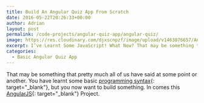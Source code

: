 ```yaml
---
title: Build An Angular Quiz App From Scratch
date: 2016-05-22T20:26:33+00:00
author: Adrian
layout: post
permalink: /code-projects/angular-quiz-app/angular-quiz/
image: https://res.cloudinary.com/djxscnpzf/image/upload/v1463876657/Angular-Quiz-App_kifpk9.jpg
excerpt: I’ve Learnt Some JavaScript! What Now? That may be something that pretty much all of us have said at some point or another. You have learnt some basic programming syntax, but you now want to build something.
categories:
  - Basic Angular Quiz App
---
```

That may be something that pretty much all of us have said at some point or another. You have learnt some basic [programming syntax]({{site.url}}/best-programming-languages-to-learn-2016/){: target="_blank"}<!--_-->, but you now want to build something. In comes this [AngularJS](https://docs.angularjs.org/api){: target="_blank"}<!--_--> Project.<!--more-->


